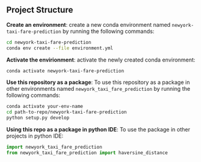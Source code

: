 ## Project Structure


__Create an environment__:
create a new conda environment named `newyork-taxi-fare-prediction` by running the following commands:

```bash
cd newyork-taxi-fare-prediction
conda env create --file environment.yml
```

__Activate the envirionment__:
activate the newly created conda environment:

```bash
conda activate newyork-taxi-fare-prediction
```

__Use this repository as a package__:
To use this repository as a package in other environments named `newyork_taxi_fare_prediction` by running the following commands:

```bash
conda activate your-env-name
cd path-to-repo/newyork-taxi-fare-prediction
python setup.py develop
```

__Using this repo as a package in python IDE__:
To use the package in other projects in python IDE:

```python
import newyork_taxi_fare_prediction
from newyork_taxi_fare_prediction import haversine_distance
```
